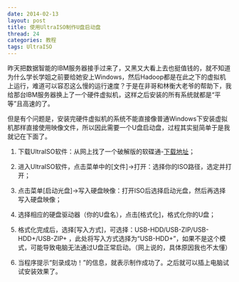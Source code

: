 ```yaml
---
date: 2014-02-13
layout: post
title: 使用UltraISO制作U盘启动盘
thread: 24
categories: 教程
tags: UltraISO
---
```


昨天把数据智能的IBM服务器接手过来了，又黑又大看上去也挺值钱的，就不知道为什么学长学姐之前要给她安上Windows，然后Hadoop都是在此之下的虚拟机上运行，难道可以容忍这么慢的运行速度？于是在非哥和林衡大老爷的帮助下，我给那台IBM服务器换上了一个硬件虚拟机，这样之后安装的所有系统就都是“平等”且高速的了。

但是有个问题是，安装完硬件虚拟机的系统不能直接像普通Windows下安装虚拟机那样直接使用映像文件，所以因此需要一个U盘启动盘，过程其实挺简单于是我就记在下面了。

1. 下载UltraISO软件：从网上找了一个破解版的软碟通-[下载地址](http://www.cr173.com/html/12141_1.html)；

2. 进入UltraISO软件，点击菜单中的[文件]->打开：选择你的ISO路径，选定并打开；

3. 点击菜单[启动光盘]->写入硬盘映像：打开ISO后选择启动光盘，然后再选择写入硬盘映像；

4. 选择相应的硬盘驱动器（你的U盘名），点击[格式化]，格式化你的U盘；

5. 格式化完成后，选择[写入方式]，可选择：USB-HDD/USB-ZIP/USB-HDD+/USB-ZIP+ ，此处将写入方式选择为“USB-HDD+”，如果不是这个模式，可能导致电脑无法通过U盘正常启动。（网上说的，具体原因我也不太懂）

6. 当程序提示“刻录成功！”的信息，就表示制作成功了。之后就可以插上电脑试试安装效果了。